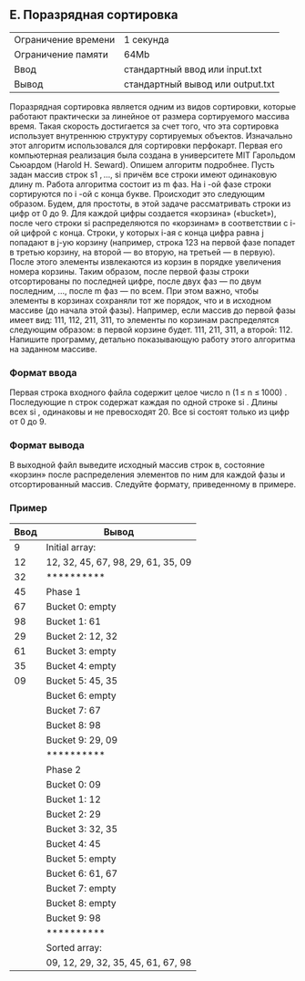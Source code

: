 ## E. Поразрядная сортировка

| | |
|------------|------------|
| Ограничение времени |	1 секунда |
| Ограничение памяти |	64Mb |
| Ввод |	стандартный ввод или input.txt |
| Вывод |	стандартный вывод или output.txt |

Поразрядная сортировка является одним из видов сортировки, которые работают практически за линейное от размера сортируемого массива время. Такая скорость достигается за счет того, что эта сортировка использует внутреннюю структуру сортируемых объектов. Изначально этот алгоритм использовался для сортировки перфокарт. Первая его компьютерная реализация была создана в университете MIT Гарольдом Сьюардом (Harold Н. Seward). Опишем алгоритм подробнее. Пусть задан массив строк s1 , ..., si причём все строки имеют одинаковую длину m. Работа алгоритма состоит из m фаз. На i -ой фазе строки сортируются по i -ой с конца букве. Происходит это следующим образом. Будем, для простоты, в этой задаче рассматривать строки из цифр от 0 до 9. Для каждой цифры создается «корзина» («bucket»), после чего строки si распределяются по «корзинам» в соответствии с i-ой цифрой с конца. Строки, у которых i-ая с конца цифра равна j попадают в j-ую корзину (например, строка 123 на первой фазе попадет в третью корзину, на второй — во вторую, на третьей — в первую). После этого элементы извлекаются из корзин в порядке увеличения номера корзины. Таким образом, после первой фазы строки отсортированы по последней цифре, после двух фаз — по двум последним, ..., после m фаз — по всем. При этом важно, чтобы элементы в корзинах сохраняли тот же порядок, что и в исходном массиве (до начала этой фазы). Например, если массив до первой фазы имеет вид: 111, 112, 211, 311, то элементы по корзинам распределятся следующим образом: в первой корзине будет. 111, 211, 311, а второй: 112. Напишите программу, детально показывающую работу этого алгоритма на заданном массиве.

### Формат ввода
Первая строка входного файла содержит целое число n (1 ≤ n ≤ 1000) . Последующие n строк содержат каждая по одной строке si . Длины всех si , одинаковы и не превосходят 20. Все si состоят только из цифр от 0 до 9.

### Формат вывода
В выходной файл выведите исходный массив строк в, состояние «корзин» после распределения элементов по ним для каждой фазы и отсортированный массив. Следуйте формату, приведенному в примере.

### Пример
| Ввод | Вывод |
| ---- | ----- |
| 9  | Initial array: |
| 12 | 12, 32, 45, 67, 98, 29, 61, 35, 09 |
| 32 | ********** |
| 45 | Phase 1 |
| 67 | Bucket 0: empty |
| 98 | Bucket 1: 61 |
| 29 | Bucket 2: 12, 32 |
| 61 | Bucket 3: empty |
| 35 | Bucket 4: empty |
| 09 | Bucket 5: 45, 35 |
|    | Bucket 6: empty |
|    | Bucket 7: 67 |
|    | Bucket 8: 98 |
|    | Bucket 9: 29, 09 |
|    | ********** |
|    | Phase 2 |
|    | Bucket 0: 09 |
|    | Bucket 1: 12 |
|    | Bucket 2: 29 |
|    | Bucket 3: 32, 35 |
|    | Bucket 4: 45 |
|    | Bucket 5: empty |
|    | Bucket 6: 61, 67 |
|    | Bucket 7: empty |
|    | Bucket 8: empty |
|    | Bucket 9: 98 |
|    | ********** |
|    | Sorted array: |
|    | 09, 12, 29, 32, 35, 45, 61, 67, 98 |
